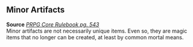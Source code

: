 ## Minor Artifacts

**Source** [_PRPG Core Rulebook pg. 543_](http://paizo.com/pathfinderRPG/v5748btpy88yj)  
Minor artifacts are not necessarily unique items. Even so, they are magic items that no longer can be created, at least by common mortal means.